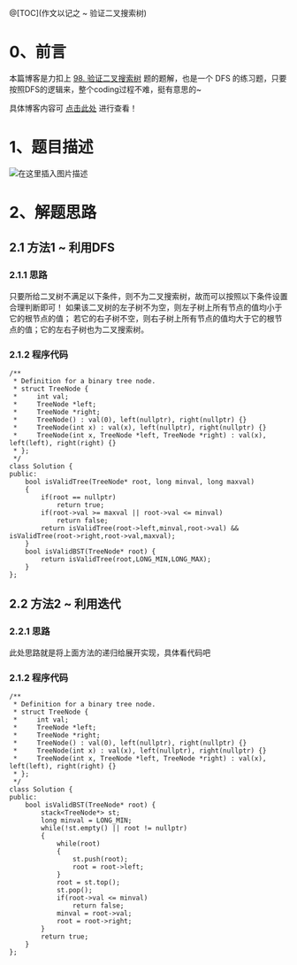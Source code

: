 @[TOC](作文以记之 ~ 验证二叉搜索树)
# 0、前言
本篇博客是力扣上 [98. 验证二叉搜索树](https://leetcode.cn/problems/validate-binary-search-tree/) 题的题解，也是一个 DFS 的练习题，只要按照DFS的逻辑来，整个coding过程不难，挺有意思的~

具体博客内容可 [点击此处](https://blog.csdn.net/m0_51961114/article/details/124845656) 进行查看！
# 1、题目描述
![在这里插入图片描述](https://img-blog.csdnimg.cn/f2936f317213471f81f325cefd6079de.png)

# 2、解题思路
## 2.1 方法1 ~ 利用DFS
### 2.1.1 思路
只要所给二叉树不满足以下条件，则不为二叉搜索树，故而可以按照以下条件设置合理判断即可！
如果该二叉树的左子树不为空，则左子树上所有节点的值均小于它的根节点的值； 若它的右子树不空，则右子树上所有节点的值均大于它的根节点的值；它的左右子树也为二叉搜索树。

### 2.1.2 程序代码

	/**
	 * Definition for a binary tree node.
	 * struct TreeNode {
	 *     int val;
	 *     TreeNode *left;
	 *     TreeNode *right;
	 *     TreeNode() : val(0), left(nullptr), right(nullptr) {}
	 *     TreeNode(int x) : val(x), left(nullptr), right(nullptr) {}
	 *     TreeNode(int x, TreeNode *left, TreeNode *right) : val(x), left(left), right(right) {}
	 * };
	 */
	class Solution {
	public:
	    bool isValidTree(TreeNode* root, long minval, long maxval)
	    {
	        if(root == nullptr)
	            return true;
	        if(root->val >= maxval || root->val <= minval)
	            return false;
	        return isValidTree(root->left,minval,root->val) && isValidTree(root->right,root->val,maxval);
	    }
	    bool isValidBST(TreeNode* root) {
	        return isValidTree(root,LONG_MIN,LONG_MAX);
	    }
	};

## 2.2 方法2 ~ 利用迭代
### 2.2.1 思路
此处思路就是将上面方法的递归给展开实现，具体看代码吧
### 2.1.2 程序代码


	/**
	 * Definition for a binary tree node.
	 * struct TreeNode {
	 *     int val;
	 *     TreeNode *left;
	 *     TreeNode *right;
	 *     TreeNode() : val(0), left(nullptr), right(nullptr) {}
	 *     TreeNode(int x) : val(x), left(nullptr), right(nullptr) {}
	 *     TreeNode(int x, TreeNode *left, TreeNode *right) : val(x), left(left), right(right) {}
	 * };
	 */
	class Solution {
	public:
	    bool isValidBST(TreeNode* root) {
	        stack<TreeNode*> st;
	        long minval = LONG_MIN;
	        while(!st.empty() || root != nullptr)
	        {
	            while(root)
	            {
	                st.push(root);
	                root = root->left;
	            }
	            root = st.top();
	            st.pop();
	            if(root->val <= minval)
	                return false;
	            minval = root->val;
	            root = root->right;
	        }
	        return true;
	    }
	};

